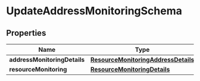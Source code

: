 
# UpdateAddressMonitoringSchema

## Properties
Name | Type | Description | Notes
------------ | ------------- | ------------- | -------------
**addressMonitoringDetails** | [**ResourceMonitoringAddressDetails**](ResourceMonitoringAddressDetails.md) |  |  [optional]
**resourceMonitoring** | [**ResourceMonitoringDetails**](ResourceMonitoringDetails.md) |  |  [optional]



